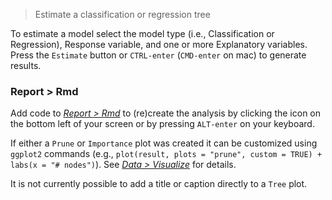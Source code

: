 > Estimate a classification or regression tree

To estimate a model select the model type (i.e., Classification or Regression), Response variable, and one or more Explanatory variables. Press the `Estimate` button or `CTRL-enter` (`CMD-enter` on mac) to generate results. 

### Report > Rmd

Add code to <a href="https://radiant-rstats.github.io/docs/data/report.html" target="_blank">_Report > Rmd_</a> to (re)create the analysis by clicking the <i title="report results" class="fa fa-edit"></i> icon on the bottom left of your screen or by pressing `ALT-enter` on your keyboard. 

If either a `Prune` or `Importance` plot was created it can be customized using `ggplot2` commands (e.g., `plot(result, plots = "prune", custom = TRUE) + labs(x = "# nodes")`). See <a href="https://radiant-rstats.github.io/docs/data/visualize.html" target="_blank">_Data > Visualize_</a> for details.

It is not currently possible to add a title or caption directly to a `Tree` plot.
